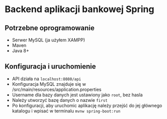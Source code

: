 # Backend aplikacji bankowej Spring



## Potrzebne oprogramowanie

- Serwer MySQL (ja użyłem XAMPP)
- Maven
- Java 8+



## Konfiguracja i uruchomienie

- API działa na `localhost:8080/api`
- Konfiguracja MySQL znajduje się w /src/main/resources/application.properties
- Username dla bazy danych jest ustawiony jako `root`, bez hasla
- Należy utworzyć bazę danych o nazwie `first`
- Po konfiguracji, aby uruchomic aplikację należy przejść do jej głównego katalogu i wpisać w terminalu `mvnw spring-boot:run`

